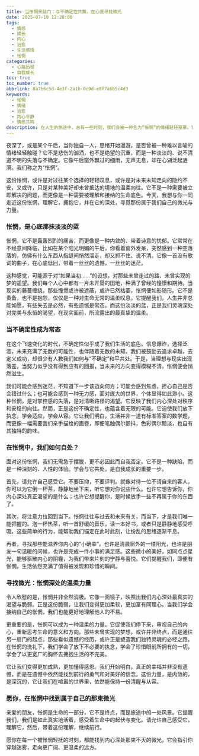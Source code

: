 ```yaml
---
title: 当怅惘来敲门：与不确定性共舞，在心底寻找微光
date: 2025-07-10 12:28:00
tags:
  - 情感
  - 成长
  - 内心
  - 治愈
  - 生活感悟
  - 怅惘
categories:
  - 心路历程
  - 自我成长
toc: true
toc_number: true
abbrlink: 8a7b6c5d-4e3f-2a1b-0c9d-e8f7a6b5c4d3
keywords:
  - 怅惘
  - 情绪
  - 治愈
  - 内心平静
  - 情感共鸣
description: 在人生的旅途中，总有一些时刻，我们会被一种名为“怅惘”的情绪轻轻笼罩。它不是悲伤的汹涌，也不是绝望的沉重，而是一种淡淡的、说不清道不明的失落与不确定。它像午后窗外飘过的细雨，无声无息，却在心湖泛起涟漪。今天，我想与你一同走近这份怅惘，理解它，拥抱它，并在它的深处，寻觅那份属于我们自己的微光与力量。
---
```


夜深了，或是某个午后，当你独自一人，思绪开始漫游，是否曾被一种难以言喻的情绪轻轻触碰？它不是悲伤的汹涌，也不是绝望的沉重，而是一种淡淡的、说不清道不明的失落与不确定。它像午后窗外飘过的细雨，无声无息，却在心湖泛起涟漪。我们称之为“怅惘”。

这份怅惘，或许是对过往某个选择的轻轻叹息，或许是对未来未知走向的隐约不安，又或许，只是对某种美好却未曾抵达的境地的温柔向往。它不是一种需要被立即解决的问题，而更像是一种需要被理解和接纳的生命底色。今天，我想与你一同走近这份怅惘，理解它，拥抱它，并在它的深处，寻觅那份属于我们自己的微光与力量。

### 怅惘，是心底那抹淡淡的蓝

怅惘，它不是轰轰烈烈的痛苦，而更像是一种内敛的、带着诗意的忧郁。它常常在不经意间降临，比如在某个阳光明媚的午后，你看着窗外发呆，突然感到一种空落落的，仿佛有什么东西从指缝间悄然溜走，却又抓不住、说不清。它像一首没有歌词的曲子，在心底低回，带着一丝丝的遗憾，一丝丝的迷茫。

这种感觉，可能源于对“如果当初……”的设想，对那些未曾走过的路、未曾实现的梦的遥望。我们每个人心中都有一片未开垦的田地，种满了曾经的憧憬和期待。当现实的藤蔓缠绕，那些憧憬或许被遮蔽，或许已然枯萎，怅惘便如影随形。它不是责备，也不是抱怨，仅仅是一种对生命无常的温柔叹息。它提醒我们，人生并非总能如愿，有些失去是必然，有些遗憾是常态。而这份淡淡的蓝，正是我们灵魂深处对完美与永恒的渴望，在现实面前，所流露出的最真挚的温柔。

### 当不确定性成为常态

在这个飞速变化的时代，不确定性似乎成了我们生活的底色。信息爆炸，选择泛滥，未来充满了无数的可能性，也伴随着无数的未知。我们被鼓励去追求卓越，去定义成功，却很少有人教我们如何与“不确定”和平共处。于是，当理想与现实出现落差，当努力似乎没有得到应有的回报，当未来的方向变得模糊不清，怅惘便会悄然滋生。

我们可能会感到迷茫，不知道下一步该迈向何方；可能会感到焦虑，担心自己是否会错过什么；也可能会感到一种无力感，面对庞大的世界，个体显得如此渺小。这种怅惘，是对掌控感的失落，是对清晰路径的渴望。它反映了我们内心深处对秩序和安稳的向往。然而，正是这份不确定性，也蕴含着无限的可能。它迫使我们放下执念，学会适应，学会从容。它让我们明白，生活并非一道有标准答案的数学题，而更像一幅需要我们亲手描绘的画卷，即便笔触偶尔颤抖，色彩偶尔黯淡，也自有其独特的韵味。

### 在怅惘中，我们如何自处？

面对这份怅惘，我们无需急于摆脱，更不必因此而自我否定。它不是一种缺陷，而是一种深刻的、人性的体验。学会与它共处，是自我成长的重要一步。

首先，请允许自己感受它。不要压抑，不要评判。就像对待一位不请自来的客人，你可以为它倒一杯茶，静静地坐下来，听它想对你说些什么。也许它想告诉你，你内心深处真正渴望的是什么；也许它想提醒你，是时候放手一些不再属于你的东西了。

其次，将注意力拉回到当下。怅惘往往与过去和未来有关，而当下，才是我们唯一能把握的。泡一杯热茶，听一首舒缓的音乐，读一本好书，或者只是静静地感受呼吸。这些简单的行为，能帮助我们锚定在此时此刻，让纷乱的思绪逐渐平息。

再者，寻找那些能滋养你内心的“小确幸”。也许是清晨窗外的一缕阳光，也许是朋友一句温暖的问候，也许是完成一件小事的满足感。这些微小的美好，如同点点星光，能够驱散内心的阴霾，为我们带来片刻的宁静与喜悦。它们提醒我们，即便有怅惘，生活依然充满了值得被发现和珍惜的瞬间。

### 寻找微光：怅惘深处的温柔力量

令人欣慰的是，怅惘并非全然消极。它像一面镜子，映照出我们内心深处最真实的渴望与脆弱。正是这份脆弱，让我们变得更加柔软，更加富有同理心。当我们学会接纳自己的怅惘，我们也能更好地理解他人的不易。

更重要的是，怅惘可以成为一种温柔的力量。它促使我们停下来，审视自己的内心，重新思考生命的意义和方向。那些未曾实现的梦想，或许并非终点，而是通往另一扇门的起点。那些看似遗憾的经历，或许正是塑造我们独特灵魂的必经之路。在怅惘的洗礼下，我们学会了放下不必要的执念，学会了珍惜眼前所拥有的一切，学会了以更宽广的胸怀去拥抱生活的不完美。

它让我们变得更加成熟，更加懂得感恩。我们开始明白，真正的幸福并非没有遗憾，而是在遗憾中依然能找到前行的勇气和对美好的信念。这份力量，是内敛的，是深沉的，它让我们在喧嚣的世界里，依然能保持一份清醒与从容。

### 愿你，在怅惘中找到属于自己的那束微光

亲爱的朋友，怅惘是生命的一部分，它不是终点，而是旅途中的一处风景。它提醒我们，我们是如此真实地活着，感受着生命中的起伏与变化。请允许自己感受它，理解它，然后，带着这份理解，继续前行。

愿你在每一个被怅惘轻抚的时刻，都能找到内心深处那束不灭的微光，它会指引你穿越迷雾，走向更广阔、更温柔的远方。
